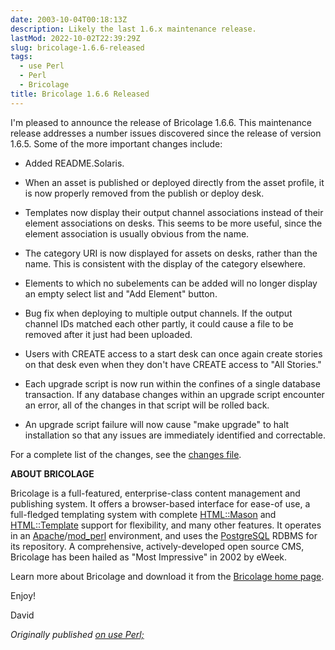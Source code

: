 ```yaml
---
date: 2003-10-04T00:18:13Z
description: Likely the last 1.6.x maintenance release.
lastMod: 2022-10-02T22:39:29Z
slug: bricolage-1.6.6-released
tags:
  - use Perl
  - Perl
  - Bricolage
title: Bricolage 1.6.6 Released
---
```


I'm pleased to announce the release of Bricolage 1.6.6. This
maintenance release addresses a number issues discovered since the
release of version 1.6.5. Some of the more important changes include:

*   Added README.Solaris.

*   When an asset is published or deployed directly from the asset
    profile, it is now properly removed from the publish or deploy
    desk.

*   Templates now display their output channel associations instead of
    their element associations on desks. This seems to be more useful,
    since the element association is usually obvious from the name.

*   The category URI is now displayed for assets on desks, rather than
    the name. This is consistent with the display of the category
    elsewhere.

*   Elements to which no subelements can be added will no longer
    display an empty select list and "Add Element" button.

*   Bug fix when deploying to multiple output channels. If the output
    channel IDs matched each other partly, it could cause a file to be
    removed after it just had been uploaded.

*   Users with CREATE access to a start desk can once again create
    stories on that desk even when they don't have CREATE access to
    "All Stories."

*   Each upgrade script is now run within the confines of a single
    database transaction. If any database changes within an upgrade
    script encounter an error, all of the changes in that script will
    be rolled back.

*   An upgrade script failure will now cause "make upgrade" to halt
    installation so that any issues are immediately identified and
    correctable.

For a complete list of the changes, see the [changes file].

**ABOUT BRICOLAGE**

Bricolage is a full-featured, enterprise-class content management and publishing
system. It offers a browser-based interface for ease-of use, a full-fledged
templating system with complete [HTML::Mason] and [HTML::Template] support for
flexibility, and many other features. It operates in an [Apache]/[mod_perl]
environment, and uses the [PostgreSQL] RDBMS for its repository. A
comprehensive, actively-developed open source CMS, Bricolage has been hailed as
"Most Impressive" in 2002 by eWeek.

Learn more about Bricolage and download it from the [Bricolage home page].

Enjoy!

David

*Originally published [on use Perl;]*

  [changes file]: http://sourceforge.net/project/shownotes.php?release_id=188766
  [HTML::Mason]: http://www.masonhq.com/
  [HTML::Template]: http://search.cpan.org/dist/HTML-Template/
  [Apache]: http://httpd.apache.org/
  [mod_perl]: http://perl.apache.org/
  [PostgreSQL]: http://www.postgresql.org/
  [Bricolage home page]: http://bricolage.cc/
  [on use Perl;]: https://use-perl.github.io/user/Theory/journal/15056/
    "use.perl.org journal of Theory: “Bricolage 1.6.6 Released”"

